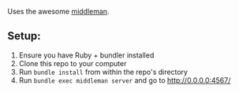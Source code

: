 Uses the awesome [middleman](http://middlemanapp.com/getting-started/).


## Setup:

1. Ensure you have Ruby + bundler installed
2. Clone this repo to your computer
3. Run ``bundle install`` from within the repo's directory
4. Run ``bundle exec middleman server`` and go to http://0.0.0.0:4567/
